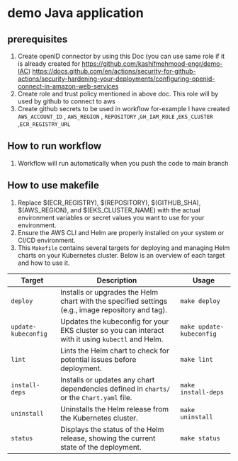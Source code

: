 # demo Java application

## prerequisites
1. Create openID connector by using this Doc  (you can use same role if it is already created for https://github.com/kashifmehmood-engr/demo-IAC)
https://docs.github.com/en/actions/security-for-github-actions/security-hardening-your-deployments/configuring-openid-connect-in-amazon-web-services
2. Create role and trust policy mentioned in above doc. This role will by used by github to connect to aws
4. Create github secrets to be used in workflow for-example I have created `AWS_ACCOUNT_ID` , `AWS_REGION` , `REPOSITORY` ,`GH_IAM_ROLE` ,`EKS_CLUSTER` ,`ECR_REGISTRY_URL`

## How to run workflow
1. Workflow will run automatically when you push the code to main branch

## How to use makefile
1. Replace $(ECR_REGISTRY), $(REPOSITORY), $(GITHUB_SHA), $(AWS_REGION), and $(EKS_CLUSTER_NAME) with the actual environment variables or secret values you want to use for your environment.
2. Ensure the AWS CLI and Helm are properly installed on your system or CI/CD environment.
3. This `Makefile` contains several targets for deploying and managing Helm charts on your Kubernetes cluster. Below is an overview of each target and how to use it.

| **Target**        | **Description**                                                                                     | **Usage**                                                     |
|-------------------|-----------------------------------------------------------------------------------------------------|---------------------------------------------------------------|
| `deploy`          | Installs or upgrades the Helm chart with the specified settings (e.g., image repository and tag).   | `make deploy`                                                 |
| `update-kubeconfig` | Updates the kubeconfig for your EKS cluster so you can interact with it using `kubectl` and Helm.     | `make update-kubeconfig`                                      |
| `lint`            | Lints the Helm chart to check for potential issues before deployment.                              | `make lint`                                                   |
| `install-deps`    | Installs or updates any chart dependencies defined in `charts/` or the `Chart.yaml` file.           | `make install-deps`                                           |
| `uninstall`       | Uninstalls the Helm release from the Kubernetes cluster.                                            | `make uninstall`                                              |
| `status`          | Displays the status of the Helm release, showing the current state of the deployment.              | `make status`                                                 |

